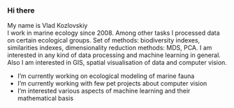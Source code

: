 ### Hi there 
My name is Vlad Kozlovskiy  
I work in marine ecology since 2008. Among other tasks I processed data on certain ecological groups. Set of methods: biodiversity indexes, similarities indexes, dimensionality reduction methods: MDS, PCA. I am interested in any kind of data processing and machine learning in general. Also I am interested in GIS, spatial visualisation of data and computer vision. 

- I’m currently working on ecological modeling of marine fauna
- I’m currently working with few pet projects about computer vision
- I’m interested various aspects of machine learning and their mathematical basis

<!--
**vladkozlovskii/vladkozlovskii** is a ✨ _special_ ✨ repository because its `README.md` (this file) appears on your GitHub profile.

Here are some ideas to get you started:

- 🔭 I’m currently working on ...
- 🌱 I’m currently learning ...
- 👯 I’m looking to collaborate on ...
- 🤔 I’m looking for help with ...
- 💬 Ask me about ...
- 📫 How to reach me: ...
- 😄 Pronouns: ...
- ⚡ Fun fact: ...
👋 
-->
